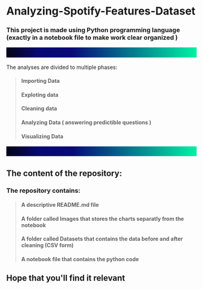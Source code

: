 # **Analyzing-Spotify-Features-Dataset**
### This project is made using Python programming language (exactly in a notebook file to make work clear organized )

![Radial Gradient image](https://github.com/hadakkhona-web/Analyzing-Spotify-Features-Dataset/blob/main/Images/Screenshot%202025-09-07%20164211.png?raw=true)

The analyses are divided to multiple phases:
>####  Importing Data
>####  Exploting data
>####  Cleaning data
>####  Analyzing Data ( answering predictible questions )
>####  Visualizing Data

![Radial Gradient image](https://github.com/hadakkhona-web/Analyzing-Spotify-Features-Dataset/blob/main/Images/Screenshot%202025-09-07%20164211.png?raw=true)
## The content of the repository:
### The repository contains:
>#### A descriptive README.md file
>#### A folder called Images that stores the charts separatly from the notebook
>#### A folder called Datasets that contains the data before and after cleaning (CSV form)
>#### A notebook file that contains the python code

## **Hope that you'll find it relevant**
